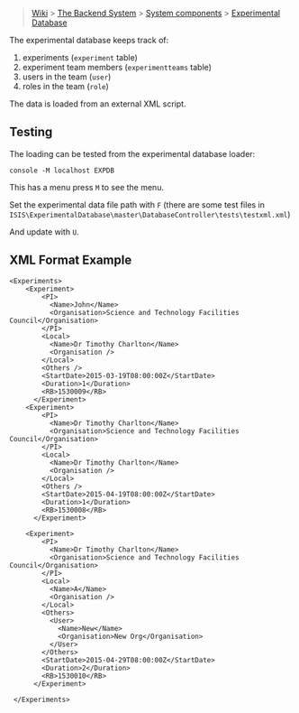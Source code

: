 > [Wiki](Home) > [The Backend System](The-Backend-System) > [System components](System-components) > [Experimental Database](Experimental-Database)

The experimental database keeps track of:

1. experiments (`experiment` table)
1. experiment team members (`experimentteams` table)
1. users in the team  (`user`)
1. roles in the team  (`role`)

The data is loaded from an external XML script.

## Testing

The loading can be tested from the experimental database loader:

`console -M localhost EXPDB`

This has a menu press `M` to see the menu.

Set the experimental data file path with `F` (there are some test files in `ISIS\ExperimentalDatabase\master\DatabaseController\tests\testxml.xml`)

And update with `U`.

## XML Format Example

```
<Experiments>
	<Experiment>
		<PI>
		  <Name>John</Name>
		  <Organisation>Science and Technology Facilities Council</Organisation>
		</PI>
		<Local>
		  <Name>Dr Timothy Charlton</Name>
		  <Organisation />
		</Local>
		<Others />
		<StartDate>2015-03-19T08:00:00Z</StartDate>
		<Duration>1</Duration>
		<RB>1530009</RB>
	  </Experiment>
	<Experiment>
		<PI>
		  <Name>Dr Timothy Charlton</Name>
		  <Organisation>Science and Technology Facilities Council</Organisation>
		</PI>
		<Local>
		  <Name>Dr Timothy Charlton</Name>
		  <Organisation />
		</Local>
		<Others />
		<StartDate>2015-04-19T08:00:00Z</StartDate>
		<Duration>1</Duration>
		<RB>1530008</RB>
	  </Experiment>

	<Experiment>
		<PI>
		  <Name>Dr Timothy Charlton</Name>
		  <Organisation>Science and Technology Facilities Council</Organisation>
		</PI>
		<Local>
		  <Name>A</Name>
		  <Organisation />
		</Local>
		<Others>
		  <User>
		    <Name>New</Name>
		    <Organisation>New Org</Organisation>
		  </User>
		</Others>
		<StartDate>2015-04-29T08:00:00Z</StartDate>
		<Duration>2</Duration>
		<RB>1530010</RB>
	  </Experiment>
	  
 </Experiments>
 
```
